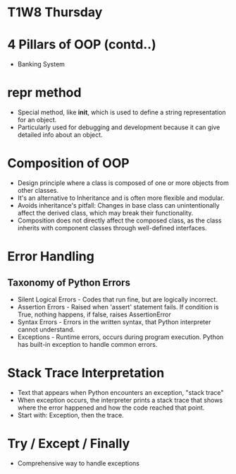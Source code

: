 # T1W8 Thursday

# 4 Pillars of OOP (contd..)
- Banking System

# __repr__ method
- Special method, like __init__, which is used to define a string representation for an object.
- Particularly used for debugging and development because it can give detailed info about an object.

# Composition of OOP
- Design principle where a class is composed of one or more objects from other classes.
- It's an alternative to Inheritance and is often more flexible and modular.
- Avoids inheritance's pitfall: Changes in base class can unintentionally affect the derived class, which may break their functionality.
- Composition does not directly affect the composed class, as the class inherits with component classes through well-defined interfaces.

# Error Handling 
## Taxonomy of Python Errors
- Silent Logical Errors - Codes that run fine, but are logically incorrect.
- Assertion Errors - Raised when 'assert' statement fails. If condition is True, nothing happens, if false, raises AssertionError
- Syntax Errors - Errors in the written syntax, that Python interpreter cannot understand. 
- Exceptions - Runtime errors, occurs during program execution. Python has built-in exception to handle common errors.

# Stack Trace Interpretation
- Text that appears when Python encounters an exception, "stack trace"
- When exception occurs, the interpreter prints a stack trace that shows where the error happened and how the code reached that point.
- Start with: Exception, then the trace.

# Try / Except / Finally
- Comprehensive way to handle exceptions

